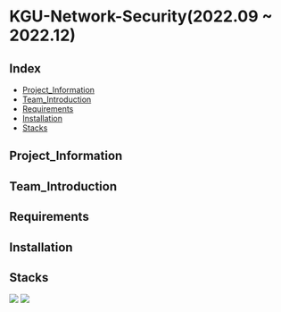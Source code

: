 # KGU-Network-Security(2022.09 ~ 2022.12)

## Index
- [Project_Information](#Project_Information)
- [Team_Introduction](#Team_Introduction)
- [Requirements](#Requirements)
- [Installation](#Installation)
- [Stacks](#Stacks)
  
## Project_Information

## Team_Introduction

## Requirements

## Installation

## Stacks
<img src="https://img.shields.io/badge/HTML5-E34F26?style=flat-square&logo=HTML5&logoColor=white" />
<img src="https://img.shields.io/badge/Linux-FCC624?style=flat-square&logo=Linux&logoColor=black" />


